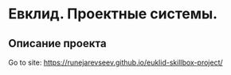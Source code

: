 # Евклид. Проектные системы.

## Описание проекта ##



Go to site: https://runejarevseev.github.io/euklid-skillbox-project/
